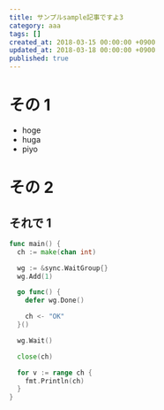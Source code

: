 ```yaml
---
title: サンプルsample記事ですよ3
category: aaa
tags: []
created_at: 2018-03-15 00:00:00 +0900
updated_at: 2018-03-18 00:00:00 +0900
published: true
---
```


# その 1

- hoge
- huga
- piyo

# その 2

## それで 1

```go
func main() {
  ch := make(chan int)

  wg := &sync.WaitGroup{}
  wg.Add(1)

  go func() {
    defer wg.Done()

    ch <- "OK"
  }()

  wg.Wait()

  close(ch)

  for v := range ch {
    fmt.Println(ch)
  }
}
```
